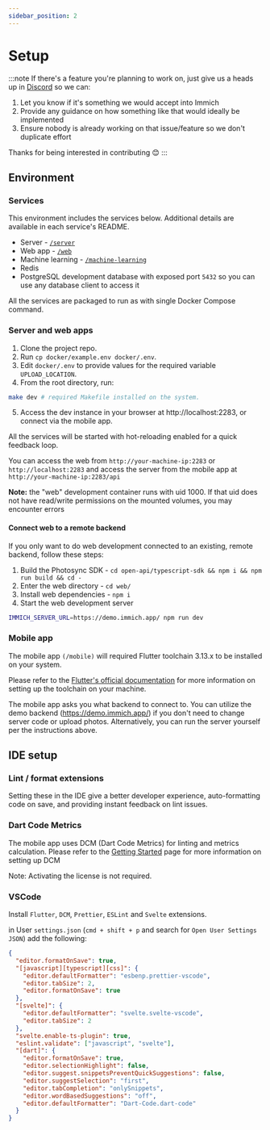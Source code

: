 ```yaml
---
sidebar_position: 2
---
```


# Setup

:::note
If there's a feature you're planning to work on, just give us a heads up in [Discord](https://discord.com/channels/979116623879368755/1071165397228855327) so we can:

1. Let you know if it's something we would accept into Immich
2. Provide any guidance on how something like that would ideally be implemented
3. Ensure nobody is already working on that issue/feature so we don't duplicate effort

Thanks for being interested in contributing 😊
:::

## Environment

### Services

This environment includes the services below. Additional details are available in each service's README.

- Server - [`/server`](https://github.com/wonderkidshihab/photo-backup/tree/main/server)
- Web app - [`/web`](https://github.com/wonderkidshihab/photo-backup/tree/main/web)
- Machine learning - [`/machine-learning`](https://github.com/wonderkidshihab/photo-backup/tree/main/machine-learning)
- Redis
- PostgreSQL development database with exposed port `5432` so you can use any database client to access it

All the services are packaged to run as with single Docker Compose command.

### Server and web apps

1. Clone the project repo.
2. Run `cp docker/example.env docker/.env`.
3. Edit `docker/.env` to provide values for the required variable `UPLOAD_LOCATION`.
4. From the root directory, run:

```bash title="Start development server"
make dev # required Makefile installed on the system.
```

5. Access the dev instance in your browser at http://localhost:2283, or connect via the mobile app.

All the services will be started with hot-reloading enabled for a quick feedback loop.

You can access the web from `http://your-machine-ip:2283` or `http://localhost:2283` and access the server from the mobile app at `http://your-machine-ip:2283/api`

**Note:** the "web" development container runs with uid 1000. If that uid does not have read/write permissions on the mounted volumes, you may encounter errors

#### Connect web to a remote backend

If you only want to do web development connected to an existing, remote backend, follow these steps:

1. Build the  Photosync  SDK - `cd open-api/typescript-sdk && npm i && npm run build && cd -`
2. Enter the web directory - `cd web/`
3. Install web dependencies - `npm i`
4. Start the web development server

```bash
IMMICH_SERVER_URL=https://demo.immich.app/ npm run dev
```

### Mobile app

The mobile app `(/mobile)` will required Flutter toolchain 3.13.x to be installed on your system.

Please refer to the [Flutter's official documentation](https://flutter.dev/docs/get-started/install) for more information on setting up the toolchain on your machine.

The mobile app asks you what backend to connect to. You can utilize the demo backend (https://demo.immich.app/) if you don't need to change server code or upload photos. Alternatively, you can run the server yourself per the instructions above.

## IDE setup

### Lint / format extensions

Setting these in the IDE give a better developer experience, auto-formatting code on save, and providing instant feedback on lint issues.

### Dart Code Metrics

The mobile app uses DCM (Dart Code Metrics) for linting and metrics calculation. Please refer to the [Getting Started](https://dcm.dev/docs/) page for more information on setting up DCM

Note: Activating the license is not required.

### VSCode

Install `Flutter`, `DCM`, `Prettier`, `ESLint` and `Svelte` extensions.

in User `settings.json` (`cmd + shift + p` and search for `Open User Settings JSON`) add the following:

```json title="settings.json"
{
  "editor.formatOnSave": true,
  "[javascript][typescript][css]": {
    "editor.defaultFormatter": "esbenp.prettier-vscode",
    "editor.tabSize": 2,
    "editor.formatOnSave": true
  },
  "[svelte]": {
    "editor.defaultFormatter": "svelte.svelte-vscode",
    "editor.tabSize": 2
  },
  "svelte.enable-ts-plugin": true,
  "eslint.validate": ["javascript", "svelte"],
  "[dart]": {
    "editor.formatOnSave": true,
    "editor.selectionHighlight": false,
    "editor.suggest.snippetsPreventQuickSuggestions": false,
    "editor.suggestSelection": "first",
    "editor.tabCompletion": "onlySnippets",
    "editor.wordBasedSuggestions": "off",
    "editor.defaultFormatter": "Dart-Code.dart-code"
  }
}
```
